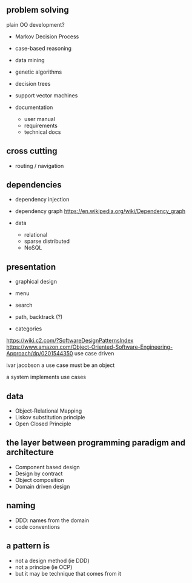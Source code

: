 
## problem solving

plain OO development?

* Markov Decision Process
* case-based reasoning
* data mining
* genetic algorithms
* decision trees
* support vector machines

* documentation
  * user manual
  * requirements
  * technical docs

## cross cutting

* routing / navigation

## dependencies
* dependency injection
* dependency graph https://en.wikipedia.org/wiki/Dependency_graph

* data
  * relational
  * sparse distributed
  * NoSQL

## presentation

* graphical design

* menu
* search
* path, backtrack (?)
* categories

https://wiki.c2.com/?SoftwareDesignPatternsIndex
https://www.amazon.com/Object-Oriented-Software-Engineering-Approach/dp/0201544350
use case driven

ivar jacobson
    a use case must be an object

a system implements use cases

## data
* Object-Relational Mapping
* Liskov substitution principle
* Open Closed Principle

## the layer between programming paradigm and architecture
* Component based design
* Design by contract
* Object composition
* Domain driven design

## naming

* DDD: names from the domain
* code conventions

## a pattern is

* not a design method (ie DDD)
* not a principe (ie OCP)
* but it may be technique that comes from it


